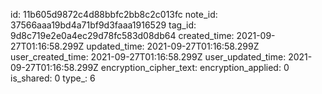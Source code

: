 id: 11b605d9872c4d88bbfc2bb8c2c013fc
note_id: 37566aaa19bd4a71bf9d3faaa1916529
tag_id: 9d8c719e2e0a4ec29d78fc583d08db64
created_time: 2021-09-27T01:16:58.299Z
updated_time: 2021-09-27T01:16:58.299Z
user_created_time: 2021-09-27T01:16:58.299Z
user_updated_time: 2021-09-27T01:16:58.299Z
encryption_cipher_text: 
encryption_applied: 0
is_shared: 0
type_: 6